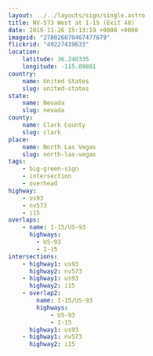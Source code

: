 ```yaml
---
layout: ../../layouts/sign/single.astro
title: NV-573 West at I-15 (Exit 48)
date: 2019-11-26 15:13:19 +0000 +0000
imageid: "278026070467477679"
flickrid: "49227419633"
location:
    latitude: 36.240335
    longitude: -115.09881
country:
    name: United States
    slug: united-states
state:
    name: Nevada
    slug: nevada
county:
    name: Clark County
    slug: clark
place:
    name: North Las Vegas
    slug: north-las-vegas
tags:
    - big-green-sign
    - intersection
    - overhead
highway:
    - us93
    - nv573
    - i15
overlaps:
    - name: I-15/US-93
      highways:
        - US-93
        - I-15
intersections:
    - highway1: us93
      highway2: nv573
    - highway1: us93
      highway2: i15
    - overlap2:
        name: I-15/US-93
        highways:
            - US-93
            - I-15
      highway1: us93
    - highway1: nv573
      highway2: i15
    - overlap2:
        name: I-15/US-93
        highways:
            - US-93
            - I-15
      highway1: nv573
    - overlap2:
        name: I-15/US-93
        highways:
            - US-93
            - I-15
      highway1: i15
statePages:
    - state/nevada
countyPages:
    - state/nevada/clark
placePages:
    - state/nevada/clark/north-las-vegas
freewayjunction:
    - i-15-nevada_48-41

---
```

Craig Road (NV-573) West at I-15/US-93 (Exit 48) in North Las Vegas.